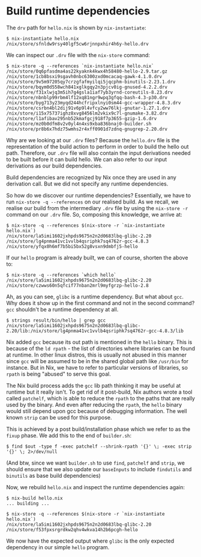 # Build runtime dependencies

The `drv` path for `hello.nix` is shown by `nix-instantiate`:

```
$ nix-instantiate hello.nix
/nix/store/sfnldw9rsy40lgf5cw6rjnnpxhir4h6y-hello.drv
```

We can inspect our `.drv` file with the `nix-store` command:

```
$ nix-store -q --references `nix-instantiate hello.nix`
/nix/store/0q6pfasdma4as22kyaknk4kwx4h58480-hello-2.9.tar.gz
/nix/store/1cb8bsxi9sgavh0nbc6300zxd0mcacaq-gawk-4.1.0.drv
/nix/store/9v5m97205qy7crzgfafmyilqi5jqcphm-binutils-2.23.1.drv
/nix/store/bqym0d558wch841xglkgqy2n3pjcv0ig-gnused-4.2.2.drv
/nix/store/f31xlwjq3m5ih7g4gsla1iaf7yb3yrnd-coreutils-8.23.drv
/nix/store/nbnblp99rbm4lf12xq81ngr9wpq3gfqq-bash-4.3-p30.drv
/nix/store/byg713y23myqd244hcfripxlnyi0sm44-gcc-wrapper-4.8.3.drv
/nix/store/csrbn4bl2dij91v6p9l4vfcy2ww76lkj-gnutar-1.27.1.drv
/nix/store/i15x75737ighz8xvg8456lm2vkix9c7l-gnumake-3.82.drv
/nix/store/l1afibav295nb52kmafgcj918f7p3655-gzip-1.6.drv
/nix/store/mz0b0dfm8v2v0yl4n4xs9xba836bnaj0-builder.sh
/nix/store/pr8b6x7hdz75wmhs2r4xff0901d7zdnq-gnugrep-2.20.drv
```

Why are we looking at our `.drv` files?  Because the `hello.drv` file is the representation of the build action to perform in order to build the hello out path. Therefore, our `.drv` file will also contain the input derivations needed to be built before it can build hello. We can also refer to our input derivations as our build dependencies.

Build dependencies are recognized by Nix once they are used in any derivation call.  But we did not specify any runtime dependencies.

So how do we discover our runtime dependencies? Essentially, we have to run `nix-store -q --references` on our realised build. As we recall, we realise our build from the intermediary `.drv` file by using the `nix-store -r` command on our `.drv` file. So, composing this knowledge, we arrive at:

```
$ nix-store -q --references $(nix-store -r `nix-instantiate hello.nix`)
/nix/store/la5imi1602jxhpds9675n2n2d0683lbq-glibc-2.20
/nix/store/lg4pnma41vc1vvlb4qsriphk7sq4762r-gcc-4.8.3
/nix/store/yfqx0h6mf7b5bi5bx52g8vsxn9dmbfj5-hello
```

If our `hello` program is already built, we can of course, shorten the above to:

```
$ nix-store -q --references `which hello`
/nix/store/la5imi1602jxhpds9675n2n2d0683lbq-glibc-2.20
/nix/store/czwws60n5qfcif77nban2mrl9myfgrzp-hello-2.8
```

Ah, as you can see, `glibc` is a runtime dependency.  But what about `gcc`. Why does it show up in the first command and not in the second command? `gcc` shouldn't be a runtime dependency at all.

```
$ strings result/bin/hello | grep gcc
/nix/store/la5imi1602jxhpds9675n2n2d0683lbq-glibc-2.20/lib:/nix/store/lg4pnma41vc1vvlb4qsriphk7sq4762r-gcc-4.8.3/lib
```

Nix added `gcc` because its out path is mentioned in the `hello` binary. This is because of the `ld rpath` - the list of directories where libraries can be found at runtime.  In other linux distros, this is usually not abused in this manner since `gcc` will be assumed to be in the shared global path like `/usr/bin` for instance.  But in Nix, we have to refer to particular versions of libraries, so `rpath` is being "abused" to serve this goal.

The Nix build process adds the `gcc` lib path thinking it may be useful at runtime but it really isn't. To get rid of it post-build, Nix authors wrote a tool called `patchelf`, which is able to reduce the `rpath` to the paths that are really used by the binary. And even after reducing the `rpath`, the `hello` binary would still depend upon gcc because of debugging information.  The well known `strip` can be used for this purpose.

This is achieved by a post build/installation phase which we refer to as the `fixup` phase.  We add this to the end of `builder.sh`:

```
$ find $out -type f -exec patchelf --shrink-rpath '{}' \; -exec strip '{}' \; 2>/dev/null
```

(And btw, since we want `builder.sh` to use `find`, `patchelf` and `strip`, we should ensure that we also update our `baseInputs` to include `findutils` and `binutils` as base build dependencies)

Now, we rebuild `hello.nix` and inspect the runtime dependencies again:

```
$ nix-build hello.nix
... building ...

$ nix-store -q --references $(nix-store -r `nix-instantiate hello.nix`)
/nix/store/la5imi1602jxhpds9675n2n2d0683lbq-glibc-2.20
/nix/store/f53fpxsrgrdkw2qhv4wkva14h2b6pcgh-hello
```

We now have the expected output where `glibc` is the only expected dependency in our simple `hello` program.
